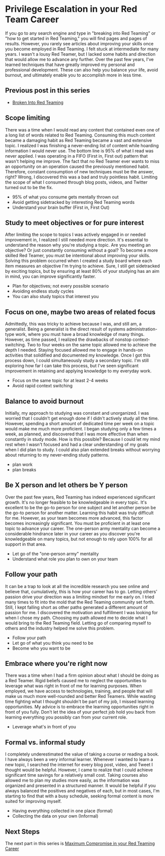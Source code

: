 # Privilege Escalation in your Red Team Career

If you go to any search engine and type in "breaking into Red Teaming" or "how to get started in Red Teaming," you will find pages and pages of results. However, you rarely see articles about improving your skills once you become employed in Red Teaming. I felt stuck at intermediate for many years. I wasn't a lousy Red Teamer, but I lacked some habits and direction that would allow me to advance any further. Over the past few years, I've learned techniques that have greatly improved my personal and professional development. These can also help you balance your life, avoid burnout, and ultimately enable you to accomplish more in less time.

## Previous post in this series
* [Broken Into Red Teaming](https://github.com/sneakerhax/Posts/blob/main/posts/Broken_into_Red_Teaming.md)

## Scope limiting

There was a time when I would read any content that contained even one of a long list of words related to Red Teaming. Consuming this much content became a damaging habit as Red Teaming became a vast and extensive topic. I realized I was finishing a never-ending list of content while hoarding information I would never use. The bottom line is 95% of what I read was never applied. I was operating in a FIFO (First in, First out) pattern that wasn't helping me improve. The fact that no Red Teamer ever wants to miss an opportunity on an operation caused the previously mentioned habit. Therefore, constant consumption of new techniques must be the answer, right? Wrong, I discovered this was a bad and truly pointless habit. Limiting the scope of what I consumed through blog posts, videos, and Twitter turned out to be the fix.

* 95% of what you consume gets mentally thrown out
* Avoid getting sidetracked by interesting Red Teaming words
* Understand your brain buffer (First in, First Out)

## Study to meet objectives or for pure interest

After limiting the scope to topics I was actively engaged in or needed improvement in, I realized I still needed more direction. It's essential to understand the reason why you're studying a topic. Are you meeting an objective? Or just constantly consuming without a goal? To become a more skilled Red Teamer, you must be intentional about improving your skills. Solving this problem occurred when I created a study board where each item measures an objective I'm trying to achieve. Sure, I still get sidetracked by exciting topics, but by ensuring at least 80% of your studying has an aim in mind, you can improve significantly faster.

* Plan for objectives; not every possible scenario
* Avoiding endless study cycles
* You can also study topics that interest you

## Focus on one, maybe two areas of related focus

Admittedly, this was tricky to achieve because I was, and still am, a generalist. Being a generalist is the direct result of systems administration-type work, where you must have a broad knowledge of many things. However, as time passed, I realized the drawbacks of nonstop context-switching. Two to four weeks on the same topic allowed me to achieve the depth I needed. Staying focused allowed me to engage in hands-on activities that solidified and documented my knowledge. Once I got this process down, I could simultaneously study a secondary topic. I'm still exploring how far I can take this process, but I've seen significant improvement in retaining and applying knowledge to my everyday work.

* Focus on the same topic for at least 2-4 weeks
* Avoid rapid context switching

## Balance to avoid burnout

Initially, my approach to studying was constant and unorganized. I was worried that I couldn't get enough done if I didn't actively study all the time. However, spending a short amount of dedicated time per week on a topic would make me much more proficient. I began studying only a few times a week, as planned, and discovered that I was more effective than when constantly in study mode. How is this possible? Because I could let my mind rest when I wasn't focused and had a clear understanding of my goals when I did plan to study. I could also plan extended breaks without worrying about returning to my never-ending study patterns.

* plan work
* plan breaks

## Be X person and let others be Y person

Over the past few years, Red Teaming has indeed experienced significant growth. It's no longer feasible to be knowledgeable in every topic. It's excellent to be the go-to person for one subject and let another person be the go-to person for another matter. Learning this habit was truly difficult for me. However, as your team becomes more advanced, this factor becomes increasingly significant. You must be proficient in at least one topic to advance your career. The one-person army mentality can become a considerable hindrance later in your career as you discover you're knowledgeable on many topics, but not enough to rely upon 100% for all support in that area.

* Let go of the "one-person army" mentality
* Understand what role you plan to own on your team

## Follow your path

It can be a trap to look at all the incredible research you see online and believe that, cumulatively, this is how your career has to go. Letting others' passion drive your direction was a limiting mindset for me early on. I tried many times to fit into the mold that the Red Teaming community set forth. Still, I kept falling short as other paths generated a different amount of passion for me. I discovered the motivation and fulfillment I was looking for when I chose my path. Choosing my path allowed me to decide what I would bring to the Red Teaming field. Letting go of comparing myself to others and the industry helped me solve this problem.

* Follow your path
* Let go of what you think you need to be
* Become who you want to be

## Embrace where you're right now

There was a time when I had a firm opinion about what I should be doing as a Red Teamer. Rigid beliefs caused me to neglect the opportunities to leverage what was right in front of me for learning purposes. When employed, we have access to technologies, training, and people that will make us much more well-rounded and better Red Teamers. While wasting time fighting what I thought shouldn't be part of my job, I missed learning opportunities. My advice is to embrace the learning opportunities right in front of you fully. Don't let the idea of your perfect job hold you back from learning everything you possibly can from your current role.

* Leverage what's in front of you

## Formal vs. informal study

I completely underestimated the value of taking a course or reading a book. I have always been a very informal learner. Whenever I wanted to learn a new topic, I searched the internet for every blog post, video, and Tweet I thought would be helpful. However, I came to realize that I could achieve significant time savings for a relatively small cost. Taking courses also allowed me to plan my studies more easily, as the information was organized and presented in a structured manner. It would be helpful if you always balanced the positives and negatives of each, but in most cases, I'm starting to find that with a busy schedule, seeking formal content is more suited for improving myself.

* Having everything collected in one place (formal)
* Collecting the data on your own (Informal)

## Next Steps
The next part in this series is [Maximum Compromise in your Red Teaming Career](https://github.com/sneakerhax/Posts/blob/main/posts/Maximum_Compromise_in_your_Red_Team_career.md)
